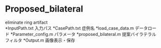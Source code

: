 # Proposed_bilateral
eliminate ring artifact  
*InputPath.txt 入力パス
*CasePath.txt 症例名
*load_case_data.m データロード
*Parameter_config.m パラメータ
*proposed_bilateral.m 提案バイラテラルフィルタ
*Output.m 画像表示・保存
